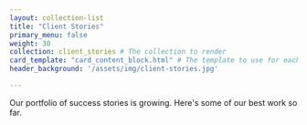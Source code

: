 ```yaml
---
layout: collection-list
title: "Client Stories"
primary_menu: false
weight: 30
collection: client_stories # The collection to render
card_template: "card_content_block.html" # The template to use for each item in the list
header_background: '/assets/img/client-stories.jpg'

---
```




Our portfolio of success stories is growing. Here's some of our best work so far.
